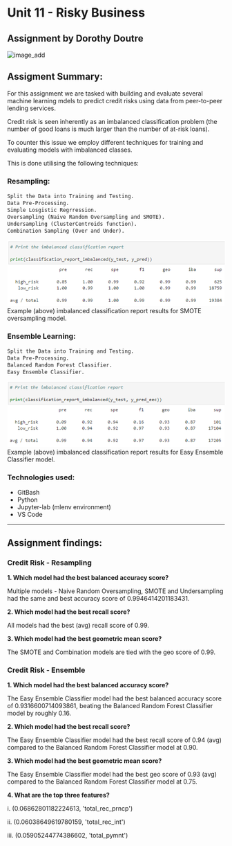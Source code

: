 # Unit 11 - Risky Business

## Assignment by Dorothy Doutre 

![image_add](https://github.com/Dottie-Doutre/Unit_11_Assignment_Dottie-Doutre/blob/main/Images/credit-risk.jpg?raw=true)

## Assigment Summary:

For this assignment we are tasked with building and evaluate several machine learning mdels to predict credit risks using data from peer-to-peer lending services.

Credit risk is seen inherently as an imbalanced classification problem (the number of good loans is much larger than the number of at-risk loans).

To counter this issue we employ different techniques for training and evaluating models with imbalanced classes. 

This is done utilising the following techniques:

### Resampling:

```
Split the Data into Training and Testing.
Data Pre-Processing.
Simple Losgistic Regrression.
Oversampling (Naive Random Oversampling and SMOTE).
Undersampling (ClusterCentroids function).
Combination Sampling (Over and Under).
```

![image_add](https://github.com/Dottie-Doutre/Unit_11_Assignment_Dottie-Doutre/blob/main/Images/image1.PNG?raw=true)
Example (above) imbalanced classification report results for SMOTE oversampling model.
### Ensemble Learning:

```
Split the Data into Training and Testing.
Data Pre-Processing.
Balanced Random Forest Classifier.
Easy Ensemble Classifier.
```

![image_add](https://github.com/Dottie-Doutre/Unit_11_Assignment_Dottie-Doutre/blob/main/Images/image2.PNG?raw=true)
Example (above) imbalanced classification report results for Easy Ensemble Classifier model.

### Technologies used:
- GitBash
- Python
- Jupyter-lab (mlenv environment)
- VS Code

---

## Assignment findings:
### Credit Risk - Resampling

**1. Which model had the best balanced accuracy score?**

Multiple models - Naive Random Oversampling, SMOTE and Undersampling had the same and best accuracy score of 0.9946414201183431.

**2. Which model had the best recall score?**

All models had the best (avg) recall score of 0.99.

**3. Which model had the best geometric mean score?**

The SMOTE and Combination models are tied with the geo score of 0.99.

### Credit Risk - Ensemble

**1. Which model had the best balanced accuracy score?**

The Easy Ensemble Classifier model had the best balanced accuracy score of 0.9316600714093861, beating the Balanced Random Forest Classifier model by roughly 0.16.

**2. Which model had the best recall score?**

The Easy Ensemble Classifier model had the best recall score of 0.94 (avg) compared to the Balanced Random Forest Classifier model at 0.90.

**3. Which model had the best geometric mean score?**

The Easy Ensemble Classifier model had the best geo score of 0.93 (avg) compared to the Balanced Random Forest Classifier model at 0.75.

**4. What are the top three features?**

i. (0.06862801182224613, 'total_rec_prncp')

ii. (0.06038649619780159, 'total_rec_int')

iii. (0.05905244774386602, 'total_pymnt')

